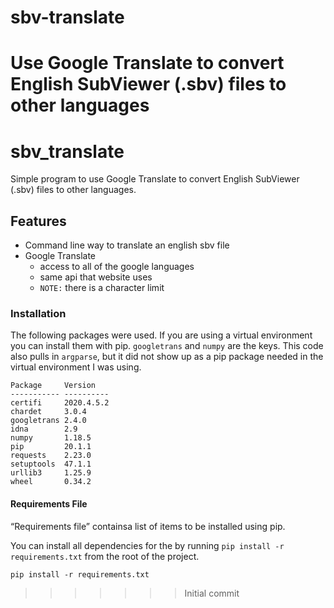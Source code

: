 # sbv-translate
Use Google Translate to convert English SubViewer (.sbv) files to other languages
=======
# sbv_translate

Simple program to use Google Translate to convert English SubViewer (.sbv) files to other languages.

## Features
  * Command line way to translate an english sbv file
  * Google Translate
    * access to all of the google languages
    * same api that website uses
    * `NOTE:` there is a character limit

### Installation
The following packages were used. If you are using a virtual environment you can install them with pip. `googletrans` and `numpy` are the keys. This code also pulls in `argparse`, but it did not show up as a pip package needed in the virtual environment I was using.
```
Package     Version
----------- ----------
certifi     2020.4.5.2
chardet     3.0.4
googletrans 2.4.0
idna        2.9
numpy       1.18.5
pip         20.1.1
requests    2.23.0
setuptools  47.1.1
urllib3     1.25.9
wheel       0.34.2
```

#### Requirements File
“Requirements file” containsa list of items to be installed using pip.

You can install all dependencies for the  by running `pip install -r requirements.txt` from the root of the project.
```
pip install -r requirements.txt
```
>>>>>>> Initial commit
